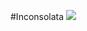 #Inconsolata
![](https://cloud.githubusercontent.com/assets/8317250/7021753/2215e28a-dd60-11e4-8ea2-916d4a3e77b5.png)
